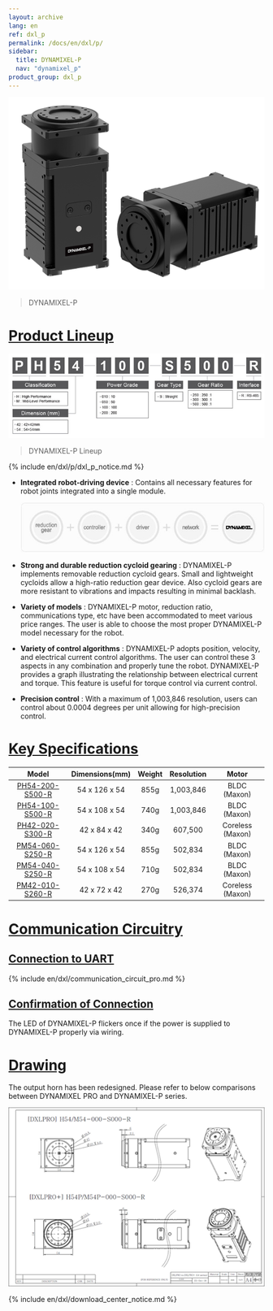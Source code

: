 ```yaml
---
layout: archive
lang: en
ref: dxl_p
permalink: /docs/en/dxl/p/
sidebar:
  title: DYNAMIXEL-P
  nav: "dynamixel_p"
product_group: dxl_p
---
```


![](/assets/images/dxl/p/pro-plus.png)
> DYNAMIXEL-P

# [Product Lineup](#product-lineup)

![](/assets/images/dxl/p/dynamixel_pro_plus_lineup_table.jpg)

> DYNAMIXEL-P Lineup

{% include en/dxl/p/dxl_p_notice.md %}

- **Integrated robot-driving device** : Contains all necessary features for robot joints integrated into a single module.

  ![](/assets/images/dxl/pro/dxl_pro_intro.jpg)

- **Strong and durable reduction cycloid gearing** : DYNAMIXEL-P implements removable reduction cycloid gears. Small and lightweight cycloids allow a high-ratio reduction gear device. Also cycloid gears are more resistant to vibrations and impacts resulting in minimal backlash.

- **Variety of models** : DYNAMIXEL-P motor, reduction ratio, communications type, etc have been accommodated to meet various price ranges. The user is able to choose the most proper DYNAMIXEL-P model necessary for the robot.

- **Variety of control algorithms** : DYNAMIXEL-P adopts position, velocity, and electrical current control algorithms. The user can control these 3 aspects in any combination and properly tune the robot. DYNAMIXEL-P provides a graph illustrating the relationship between electrical current and torque. This feature is useful for torque control via current control.

- **Precision control** : With a maximum of 1,003,846 resolution, users can control about 0.0004 degrees per unit allowing for high-precision control.

# [Key Specifications](#key-specifications)

|                       Model                        | Dimensions(mm) | Weight | Resolution |      Motor       |
|:--------------------------------------------------:|:--------------:|:------:|:----------:|:----------------:|
| [PH54-200-S500-R](/docs/en/dxl/p/ph54-200-s500-r/) | 54 x 126 x 54  |  855g  | 1,003,846  |   BLDC (Maxon)   |
| [PH54-100-S500-R](/docs/en/dxl/p/ph54-100-s500-r/) | 54 x 108 x 54  |  740g  | 1,003,846  |   BLDC (Maxon)   |
| [PH42-020-S300-R](/docs/en/dxl/p/ph42-020-s300-r/) |  42 x 84 x 42  |  340g  |  607,500   | Coreless (Maxon) |
| [PM54-060-S250-R](/docs/en/dxl/p/pm54-060-s250-r/) | 54 x 126 x 54  |  855g  |  502,834   |   BLDC (Maxon)   |
| [PM54-040-S250-R](/docs/en/dxl/p/pm54-040-s250-r/) | 54 x 108 x 54  |  710g  |  502,834   |   BLDC (Maxon)   |
| [PM42-010-S260-R](/docs/en/dxl/p/pm42-010-s260-r/) |  42 x 72 x 42  |  270g  |  526,374   | Coreless (Maxon) |

# [Communication Circuitry](#communication-circuitry)

## [Connection to UART](#connection-to-uart)

{% include en/dxl/communication_circuit_pro.md %}

## [Confirmation of Connection](#confirmation-of-connection)

The LED of DYNAMIXEL-P flickers once if the power is supplied to DYNAMIXEL-P properly via wiring.

# [Drawing](#drawing)
The output horn has been redesigned. Please refer to below comparisons between DYNAMIXEL PRO and DYNAMIXEL-P series.

![](/assets/images/dxl/p/h54p_drawing.png)

{% include en/dxl/download_center_notice.md %}
